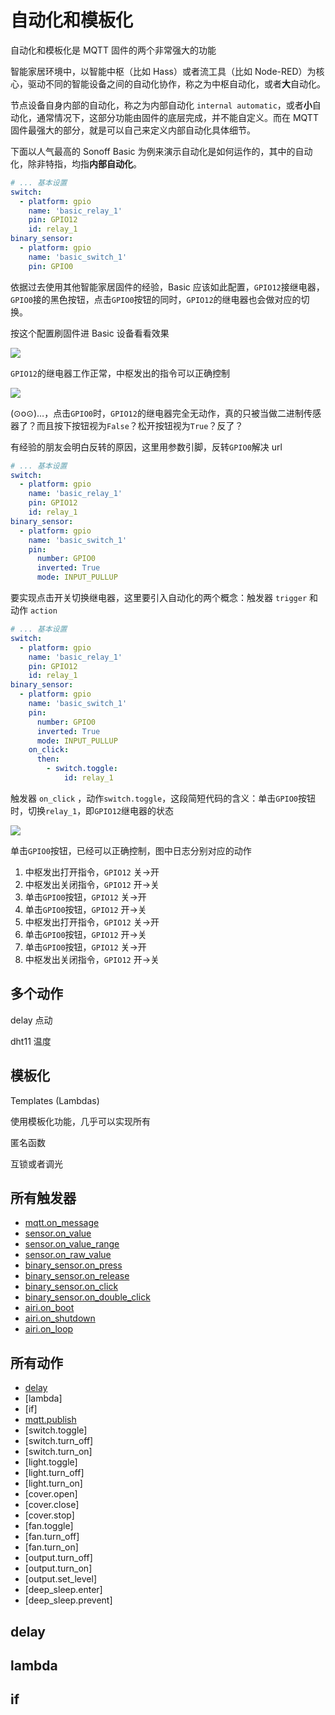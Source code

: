 # 自动化和模板化

自动化和模板化是 MQTT 固件的两个非常强大的功能

智能家居环境中，以智能中枢（比如 Hass）或者流工具（比如 Node-RED）为核心，驱动不同的智能设备之间的自动化协作，称之为中枢自动化，或者**大**自动化。

节点设备自身内部的自动化，称之为内部自动化 `internal automatic`，或者**小**自动化，通常情况下，这部分功能由固件的底层完成，并不能自定义。而在 MQTT 固件最强大的部分，就是可以自己来定义内部自动化具体细节。

下面以人气最高的 Sonoff Basic 为例来演示自动化是如何运作的，其中的自动化，除非特指，均指**内部自动化**。

```yaml
# ... 基本设置
switch:
  - platform: gpio
    name: 'basic_relay_1'
    pin: GPIO12
    id: relay_1
binary_sensor:
  - platform: gpio
    name: 'basic_switch_1'
    pin: GPIO0
```

依据过去使用其他智能家居固件的经验，Basic 应该如此配置，`GPIO12`接继电器，`GPIO0`接的黑色按钮，点击`GPIO0`按钮的同时，`GPIO12`的继电器也会做对应的切换。

按这个配置刷固件进 Basic 设备看看效果


![](https://ws1.sinaimg.cn/large/007fN5Xegy1fx47akhet7j312i0mzai2.jpg)

`GPIO12`的继电器工作正常，中枢发出的指令可以正确控制

![](https://ws1.sinaimg.cn/large/007fN5Xegy1fx47hd6ho3j312g0jqdqt.jpg)

(⊙o⊙)…，点击`GPIO0`时，`GPIO12`的继电器完全无动作，真的只被当做二进制传感器了？而且按下按钮视为`False`？松开按钮视为`True`？反了？


有经验的朋友会明白反转的原因，这里用参数引脚，反转`GPIO0`解决 url

```yaml
# ... 基本设置
switch:
  - platform: gpio
    name: 'basic_relay_1'
    pin: GPIO12
    id: relay_1
binary_sensor:
  - platform: gpio
    name: 'basic_switch_1'
    pin:
      number: GPIO0
      inverted: True
      mode: INPUT_PULLUP
```


要实现点击开关切换继电器，这里要引入自动化的两个概念：触发器 `trigger` 和 动作 `action`

```yaml
# ... 基本设置
switch:
  - platform: gpio
    name: 'basic_relay_1'
    pin: GPIO12
    id: relay_1
binary_sensor:
  - platform: gpio
    name: 'basic_switch_1'
    pin:
      number: GPIO0
      inverted: True
      mode: INPUT_PULLUP
    on_click:
      then:
        - switch.toggle:
            id: relay_1
```

触发器 `on_click` ，动作`switch.toggle`，这段简短代码的含义：单击`GPIO0`按钮时，切换`relay_1`，即`GPIO12`继电器的状态

![](https://ws1.sinaimg.cn/large/007fN5Xegy1fx490spth7j30zb0lkdpk.jpg)

单击`GPIO0`按钮，已经可以正确控制，图中日志分别对应的动作

1. 中枢发出打开指令，`GPIO12` 关->开
2. 中枢发出关闭指令，`GPIO12` 开->关
3. 单击`GPIO0`按钮，`GPIO12` 关->开
4. 单击`GPIO0`按钮，`GPIO12` 开->关
5. 中枢发出打开指令，`GPIO12` 关->开
6. 单击`GPIO0`按钮，`GPIO12` 开->关
7. 单击`GPIO0`按钮，`GPIO12` 关->开
8. 中枢发出关闭指令，`GPIO12` 开->关


## 多个动作

delay 点动

dht11 温度





## 模板化
Templates (Lambdas)

使用模板化功能，几乎可以实现所有

匿名函数

互锁或者调光


## 所有触发器

- [mqtt.on_message](mqtt/components/mqtt#on_message)
- [sensor.on_value](mqtt/components/sensor/#on_value)
- [sensor.on_value_range](mqtt/components/sensor/#on_value_range)
- [sensor.on_raw_value](mqtt/components/sensor/#on_raw_value)
- [binary_sensor.on_press](mqtt/components/binary_sensor/#on_press)
- [binary_sensor.on_release](mqtt/components/binary_sensor/#on_release)
- [binary_sensor.on_click](mqtt/components/binary_sensor/#on_click)
- [binary_sensor.on_double_click](mqtt/components/binary_sensor/#on_double_click)
- [airi.on_boot](mqtt/components/airi#on_boot)
- [airi.on_shutdown](mqtt/components/airi#on_shutdown)
- [airi.on_loop](mqtt/components/airi#on_loop)









## 所有动作

- [delay](#delay)
- [lambda]
- [if]
- [mqtt.publish](mqtt/components/mqtt#mqttpublish)
- [switch.toggle]
- [switch.turn_off]
- [switch.turn_on]
- [light.toggle]
- [light.turn_off]
- [light.turn_on]
- [cover.open]
- [cover.close]
- [cover.stop]
- [fan.toggle]
- [fan.turn_off]
- [fan.turn_on]
- [output.turn_off]
- [output.turn_on]
- [output.set_level]
- [deep_sleep.enter]
- [deep_sleep.prevent]



## delay


## lambda



## if 